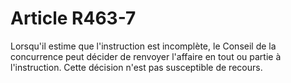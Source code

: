 # Article R463-7

Lorsqu'il estime que l'instruction est incomplète, le Conseil de la concurrence peut décider de renvoyer l'affaire en tout ou partie à l'instruction. Cette décision n'est pas susceptible de recours.
